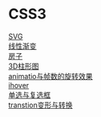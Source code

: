 # CSS3
[SVG](https://wshhong.github.io/css3/svg.html)<br/>
[线性渐变](https://wshhong.github.io/css3/开关切换.html)<br/>
[房子](https://wshhong.github.io/css3/css3房子.html)<br/>
[3D柱形图](https://wshhong.github.io/css3/3D柱形图.html)<br/>
[animatio与帧数的旋转效果](https://wshhong.github.io/css3/animatio与帧数的旋转效果html)<br/>
[ihover](https://wshhong.github.io/css3/ihover.html)<br/>
[单选与复选框](https://wshhong.github.io/css3/单选与复选框.html)<br/>
[transtion变形与转换](https://wshhong.github.io/css3/transtion变形与转换.html)<br/>